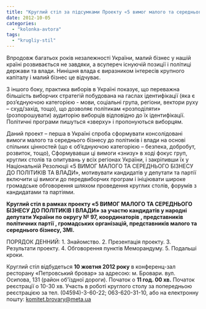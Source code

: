 ```yaml
---
title: "Круглий стіл за підсумками Проекту «5 вимог малого та середнього бізнесу до політиків і влади»"
date: 2012-10-05
categories: 
  - "kolonka-avtora"
tags: 
  - "krugliy-stil"
---
```


Впродовж багатьох років незалежності України, малий бізнес у нашій країні розвивається не завдяки, а всупереч існуючій позиції і політиці держави та влади. Нинішня влада є виразником інтересів крупного капіталу і малий бізнес це відчуває.

З іншого боку, практика виборів в Україні показує, що переважна більшість виборчих стратегій побудована на гаслах ідентифікації (яка є роз’єднуючою категорією - мови, соціальні група, регіони, вектори руху – схуд/захід, тощо), що дозволяє політикам «розподіляти» (розпорошувати) аудиторію виборців відповідно до їх ідентифікації. Політичні програми пишуться «зверху» і пропонуються виборцям.

Даний проект – перша в Україні спроба сформувати консолідовані вимоги малого та середнього бізнесу до політиків і влади на основі спільних цінностей (що є об’єднуючою категорією – безпека, добробут, розвиток, тощо), Сформувавши ці вимоги «знизу» в ході фокус груп, круглих столів та опитувань у всіх регіонах України, і закріпивши їх у Національній Резолюціі «5 ВИМОГ МАЛОГО ТА СЕРЕДНЬОГО БІЗНЕСУ ДО ПОЛІТИКІВ ТА ВЛАДИ», мотивувати кандидатів у депутати та партії включити ці вимоги до передвиборчих програм і ініціювати широке громадське обговорення шляхом проведення круглих столів, форумів з кандидатами та партіями.

**Круглий стіл в рамках проекту «5 ВИМОГ МАЛОГО ТА СЕРЕДНЬОГО БІЗНЕСУ ДО ПОЛІТИКІВ І ВЛАДИ» за участю кандидатів у народні депутати України по округу № 97, координаторів , представників політичних партії , громадських організацій, представників малого та середнього бізнесу, ЗМІ.**

ПОРЯДОК ДЕННИЙ: 1. Знайомство. 2. Презентація проекту. 3. Результати проекту. 4. Обговорення пунктів Меморандуму. 5. Подальші кроки.

Круглий стіл відбудеться **10 жовтня 2012 року** в конференц-зал ресторану «Петровський бровар» за адресою: м. Бровари. вул. Осипова, 131 (район об'їздної дороги). Початок о **11 год. 00 хв.** Початок реєстрації о 10-30 хв. Участь в роботі круглого столу за попередньою реєстрацією за тел. (04594)-3-60-22; 063-620-31-10, або на електронну пошту: komitet.brovary@meta.ua
